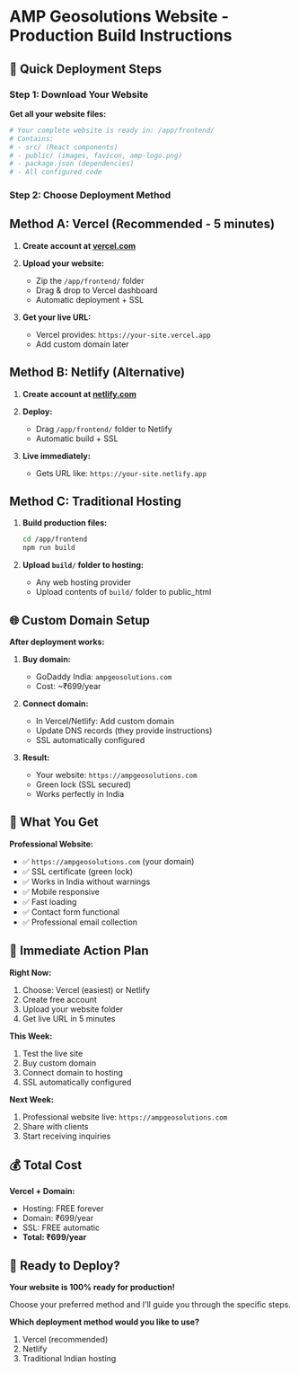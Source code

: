 # AMP Geosolutions Website - Production Build Instructions

## 🔧 Quick Deployment Steps

### Step 1: Download Your Website

**Get all your website files:**
```bash
# Your complete website is ready in: /app/frontend/
# Contains:
# - src/ (React components)
# - public/ (images, favicon, amp-logo.png)
# - package.json (dependencies)
# - All configured code
```

### Step 2: Choose Deployment Method

## Method A: Vercel (Recommended - 5 minutes)

1. **Create account at [vercel.com](https://vercel.com)**

2. **Upload your website:**
   - Zip the `/app/frontend/` folder
   - Drag & drop to Vercel dashboard
   - Automatic deployment + SSL

3. **Get your live URL:**
   - Vercel provides: `https://your-site.vercel.app`
   - Add custom domain later

## Method B: Netlify (Alternative)

1. **Create account at [netlify.com](https://netlify.com)**

2. **Deploy:**
   - Drag `/app/frontend/` folder to Netlify
   - Automatic build + SSL

3. **Live immediately:**
   - Gets URL like: `https://your-site.netlify.app`

## Method C: Traditional Hosting

1. **Build production files:**
   ```bash
   cd /app/frontend
   npm run build
   ```

2. **Upload `build/` folder to hosting:**
   - Any web hosting provider
   - Upload contents of `build/` folder to public_html

## 🌐 Custom Domain Setup

**After deployment works:**

1. **Buy domain:**
   - GoDaddy India: `ampgeosolutions.com`
   - Cost: ~₹699/year

2. **Connect domain:**
   - In Vercel/Netlify: Add custom domain
   - Update DNS records (they provide instructions)
   - SSL automatically configured

3. **Result:**
   - Your website: `https://ampgeosolutions.com`
   - Green lock (SSL secured)
   - Works perfectly in India

## 📱 What You Get

**Professional Website:**
- ✅ `https://ampgeosolutions.com` (your domain)
- ✅ SSL certificate (green lock)
- ✅ Works in India without warnings
- ✅ Mobile responsive
- ✅ Fast loading
- ✅ Contact form functional
- ✅ Professional email collection

## 🚀 Immediate Action Plan

**Right Now:**
1. Choose: Vercel (easiest) or Netlify
2. Create free account
3. Upload your website folder
4. Get live URL in 5 minutes

**This Week:**
1. Test the live site
2. Buy custom domain
3. Connect domain to hosting
4. SSL automatically configured

**Next Week:**
1. Professional website live: `https://ampgeosolutions.com`
2. Share with clients
3. Start receiving inquiries

## 💰 Total Cost

**Vercel + Domain:**
- Hosting: FREE forever
- Domain: ₹699/year
- SSL: FREE automatic
- **Total: ₹699/year**

## 🎯 Ready to Deploy?

**Your website is 100% ready for production!**

Choose your preferred method and I'll guide you through the specific steps.

**Which deployment method would you like to use?**
1. Vercel (recommended)
2. Netlify  
3. Traditional Indian hosting